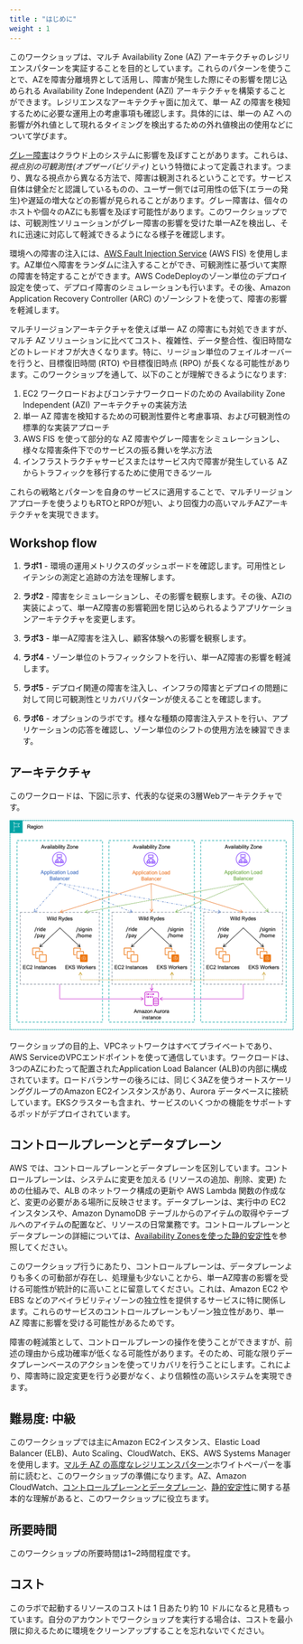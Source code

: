 ```yaml
---
title : "はじめに"
weight : 1
---
```


このワークショップは、マルチ Availability Zone (AZ) アーキテクチャのレジリエンスパターンを実証することを目的としています。これらのパターンを使うことで、AZを障害分離境界として活用し、障害が発生した際にその影響を閉じ込められる Availability Zone Independent (AZI) アーキテクチャを構築することができます。レジリエンスなアーキテクチャ面に加えて、単一 AZ の障害を検知するために必要な運用上の考慮事項も確認します。具体的には、単一の AZ への影響が外れ値として現れるタイミングを検出するための外れ値検出の使用などについて学びます。

[グレー障害](https://docs.aws.amazon.com/whitepapers/latest/advanced-multi-az-resilience-patterns/gray-failures.html)はクラウド上のシステムに影響を及ぼすことがあります。これらは、*視点別の可観測性(オブザーバビリティ)* という特徴によって定義されます。つまり、異なる視点から異なる方法で、障害は観測されるということです。サービス自体は健全だと認識しているものの、ユーザー側では可用性の低下(エラーの発生)や遅延の増大などの影響が見られることがあります。グレー障害は、個々のホストや個々のAZにも影響を及ぼす可能性があります。このワークショップでは、可観測性ソリューションがグレー障害の影響を受けた単一AZを検出し、それに迅速に対応して軽減できるようになる様子を確認します。

環境への障害の注入には、[AWS Fault Injection Service](https://docs.aws.amazon.com/fis/latest/userguide/what-is.html) (AWS FIS) を使用します。AZ単位へ障害をランダムに注入することができ、可観測性に基づいて実際の障害を特定することができます。AWS CodeDeployのゾーン単位のデプロイ設定を使って、デプロイ障害のシミュレーションも行います。その後、Amazon Application Recovery Controller (ARC) のゾーンシフトを使って、障害の影響を軽減します。

マルチリージョンアーキテクチャを使えば単一 AZ の障害にも対処できますが、マルチ AZ ソリューションに比べてコスト、複雑性、データ整合性、復旧時間などのトレードオフが大きくなります。特に、リージョン単位のフェイルオーバーを行うと、目標復旧時間 (RTO) や目標復旧時点 (RPO) が長くなる可能性があります。このワークショップを通して、以下のことが理解できるようになります:

1. EC2 ワークロードおよびコンテナワークロードのための Availability Zone Independent (AZI) アーキテクチャの実装方法
2. 単一 AZ 障害を検知するための可観測性要件と考慮事項、および可観測性の標準的な実装アプローチ
3. AWS FIS を使って部分的な AZ 障害やグレー障害をシミュレーションし、様々な障害条件下でのサービスの振る舞いを学ぶ方法
4. インフラストラクチャサービスまたはサービス内で障害が発生している AZ からトラフィックを移行するために使用できるツール

これらの戦略とパターンを自身のサービスに適用することで、マルチリージョンアプローチを使うよりもRTOとRPOが短い、より回復力の高いマルチAZアーキテクチャを実現できます。

## Workshop flow

1. **ラボ1** - 環境の運用メトリクスのダッシュボードを確認します。可用性とレイテンシの測定と追跡の方法を理解します。

2. **ラボ2** - 障害をシミュレーションし、その影響を観察します。その後、AZIの実装によって、単一AZ障害の影響範囲を閉じ込められるようアプリケーションアーキテクチャを変更します。

3. **ラボ3** - 単一AZ障害を注入し、顧客体験への影響を観察します。

4. **ラボ4** - ゾーン単位のトラフィックシフトを行い、単一AZ障害の影響を軽減します。

5. **ラボ5** - デプロイ関連の障害を注入し、インフラの障害とデプロイの問題に対して同じ可観測性とリカバリパターンが使えることを確認します。

6. **ラボ6** - オプションのラボです。様々な種類の障害注入テストを行い、アプリケーションの応答を確認し、ゾーン単位のシフトの使用方法を練習できます。

## アーキテクチャ
このワークロードは、下図に示す、代表的な従来の3層Webアーキテクチャです。

![wild-rydes-original-architecture](/static/wild-rydes-original-architecture.png)

ワークショップの目的上、VPCネットワークはすべてプライベートであり、AWS ServiceのVPCエンドポイントを使って通信しています。ワークロードは、3つのAZにわたって配置されたApplication Load Balancer (ALB)の内部に構成されています。ロードバランサーの後ろには、同じく3AZを使うオートスケーリンググループのAmazon EC2インスタンスがあり、Aurora データベースに接続しています。EKSクラスターも含まれ、サービスのいくつかの機能をサポートするポッドがデプロイされています。

## コントロールプレーンとデータプレーン
AWS では、コントロールプレーンとデータプレーンを区別しています。コントロールプレーンは、システムに変更を加える (リソースの追加、削除、変更) ための仕組みで、ALB のネットワーク構成の更新や AWS Lambda 関数の作成など、変更の必要がある場所に反映させます。データプレーンは、実行中の EC2 インスタンスや、Amazon DynamoDB テーブルからのアイテムの取得やテーブルへのアイテムの配置など、リソースの日常業務です。コントロールプレーンとデータプレーンの詳細については、[Availability Zonesを使った静的安定性](https://aws.amazon.com/builders-library/static-stability-using-availability-zones/)を参照してください。 

このワークショップ行うにあたり、コントロールプレーンは、データプレーンよりも多くの可動部が存在し、処理量も少ないことから、単一AZ障害の影響を受ける可能性が統計的に高いことに留意してください。これは、Amazon EC2 や EBS などのアベイラビリティゾーンの独立性を提供するサービスに特に関係します。これらのサービスのコントロールプレーンもゾーン独立性があり、単一 AZ 障害に影響を受ける可能性があるためです。

障害の軽減策として、コントロールプレーンの操作を使うことができますが、前述の理由から成功確率が低くなる可能性があります。そのため、可能な限りデータプレーンベースのアクションを使ってリカバリを行うことにします。これにより、障害時に設定変更を行う必要がなく、より信頼性の高いシステムを実現できます。

## 難易度: 中級

このワークショップでは主にAmazon EC2インスタンス、Elastic Load Balancer (ELB)、Auto Scaling、CloudWatch、EKS、AWS Systems Managerを使用します。[マルチ AZ の高度なレジリエンスパターン](https://docs.aws.amazon.com/whitepapers/latest/advanced-multi-az-resilience-patterns/advanced-multi-az-resilience-patterns.html)ホワイトペーパーを事前に読むと、このワークショップの準備になります。AZ、Amazon CloudWatch、[コントロールプレーンとデータプレーン](https://docs.aws.amazon.com/whitepapers/latest/aws-fault-isolation-boundaries/control-planes-and-data-planes.html)、[静的安定性](https://aws.amazon.com/builders-library/static-stability-using-availability-zones)に関する基本的な理解があると、このワークショップに役立ちます。

## 所要時間

このワークショップの所要時間は1~2時間程度です。

## コスト

このラボで起動するリソースのコストは 1 日あたり約 10 ドルになると見積もっています。自分のアカウントでワークショップを実行する場合は、コストを最小限に抑えるために環境をクリーンアップすることを忘れないでください。

